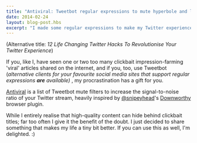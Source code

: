 ```yaml
---
title: "Antiviral: Tweetbot regular expressions to mute hyperbole and listicles"
date: 2014-02-24
layout: blog-post.hbs
excerpt: "I made some regular expressions to make my Twitter experience a bit nicer."
---
```


(Alternative title: _12 Life Changing Twitter Hacks To Revolutionise Your Twitter Experience_)

If you, like I, have seen one or two too many clickbait impression-farming 'viral' articles shared on the internet, and if you, too, use Tweetbot (_alternative clients for your favourite social media sites that support regular expressions **are** available)_ , my procrastination has a gift for you.

[Antiviral](https://gist.github.com/jegtnes/9187879) is a list of Tweetbot mute filters to increase the signal-to-noise ratio of your Twitter stream, heavily inspired by [@snipeyhead](https://twitter.com/snipeyhead)'s [Downworthy](http://downworthy.snipe.net/) browser plugin.

While I entirely realise that high-quality content can hide behind clickbait titles; far too often I give it the benefit of the doubt. I just decided to share something that makes my life a tiny bit better. If you can use this as well, I'm delighted. :)
